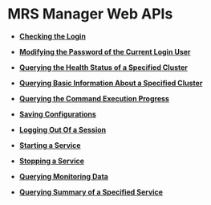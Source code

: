 # MRS Manager Web APIs<a name="EN-US_TOPIC_0220024725"></a>

-   **[Checking the Login](checking-the-login.md)**  

-   **[Modifying the Password of the Current Login User](modifying-the-password-of-the-current-login-user.md)**  

-   **[Querying the Health Status of a Specified Cluster](querying-the-health-status-of-a-specified-cluster.md)**  

-   **[Querying Basic Information About a Specified Cluster](querying-basic-information-about-a-specified-cluster.md)**  

-   **[Querying the Command Execution Progress](querying-the-command-execution-progress.md)**  

-   **[Saving Configurations](saving-configurations.md)**  

-   **[Logging Out Of a Session](logging-out-of-a-session.md)**  

-   **[Starting a Service](starting-a-service.md)**  

-   **[Stopping a Service](stopping-a-service.md)**  

-   **[Querying Monitoring Data](querying-monitoring-data.md)**  

-   **[Querying Summary of a Specified Service](querying-summary-of-a-specified-service.md)**  


